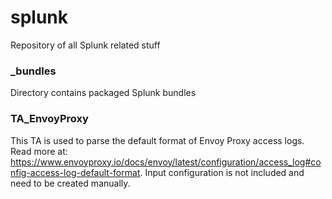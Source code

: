 # splunk
Repository of all Splunk related stuff

### _bundles
Directory contains packaged Splunk bundles

### TA_EnvoyProxy
This TA is used to parse the default format of Envoy Proxy access logs. Read more at: https://www.envoyproxy.io/docs/envoy/latest/configuration/access_log#config-access-log-default-format. Input configuration is not included and need to be created manually.
